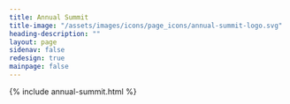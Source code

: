 ```yaml
---
title: Annual Summit
title-image: "/assets/images/icons/page_icons/annual-summit-logo.svg"
heading-description: ""
layout: page
sidenav: false
redesign: true
mainpage: false
---
```

{% include annual-summit.html %}